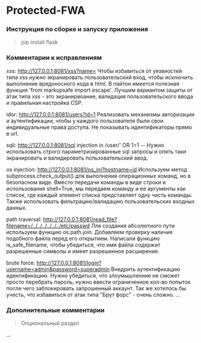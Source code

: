 # Protected-FWA
### Инструкция по сборке и запуску приложения
> pip install flask

### Комментарии к исправлениям
xss: http://127.0.0.1:8081/xss?name=<script>alert('xss')</script>
Чтобы избавиться от уязвиостей типа xss нужно экранировать пользовательский вход, чтобы исключить выполнение вредоносного кода в html. В пайтон имеется полезная функция 'from markupsafe import escape'.
Лучшим вариантом защиты от атак типа xss - это экранирвоание, валидация пользовательского ввода и правильная настройка CSP.


idor: http://127.0.0.1:8081/users?id=1
Реализовать механизмы авторизации и аутентификации, чтобы у каждого пользователя были свои индивидуальные права доступа.
Не показывать идентификаторы прямо в url.

sqli: http://127.0.0.1:8081/sql injection in /user/' OR 1=1 --
Нужно использовать строго параметризированные sql запросы и опять таки экранировать и валидировать пользовательский ввод.

os injection: http://127.0.0.1:8081/os_inj?hostname=id
Используем метод subprocess.check_output() для выполнения операционных команд, но в безопасном виде. Вместо передачи команды в виде строки и использования shell=True, мы передаем команду и ее аргументы как список, где каждый элемент списка представляет одну часть команды.
Также использовать фильтрацию/валидацию пользовательских входных данных.

path traversal: http://127.0.0.1:8081/read_file?filename=/../../../../../../etc/passwd
Лля создания абсолютного пути используем функцию os.path.join. Добавляем проверку наличия подобного файла перед его открытием. Написали функцию is_safe_filename, чтобы убедиться, что имя файла содержит разрешенные символы и имеет разрешенное расширение.


brute force: http://127.0.0.1:8081/login?username=admin&password=superadmin
Внедрить аутентификацию идентификацию.
Нужно убедиться, что злоумышленние не сможет просто перебрать пароль, нужно ввести ограниченное кол-во попыток после чего заблокировать запрошенный аккаунт. Так же хотелось бы учесть, что избавиться от атак типа "Брут форс" - очень сложно.
...

### Дополнительные комментарии
> Опциональный раздел

...
